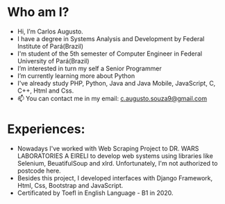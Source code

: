 # Who am I?
- Hi, I’m Carlos Augusto. 
- I have a degree in Systems Analysis and Development by Federal Institute of Pará(Brazil)
- I'm student of the 5th semester of Computer Engineer in Federal University of Pará(Brazil)
- I’m interested in turn my self a Senior Programmer
- I’m currently learning more about Python
- I've already study PHP, Python, Java and Java Mobile, JavaScript, C, C++, Html and Css.
- 📫 You can contact me in my email: c.augusto.souza9@gmail.com

# Experiences:
- Nowadays I've worked with Web Scraping Project to DR. WARS LABORATORIES A EIRELI to develop web systems using libraries like Selenium, BeuatifulSoup and xlrd. Unfortunately, I'm not authorized to postcode here.
- Besides this project, I developed interfaces with Django Framework, Html, Css, Bootstrap and JavaScript.
- Certificated by Toefl in English Language - B1 in 2020.

<!---
CaarlosAugusto/CaarlosAugusto is a ✨ special ✨ repository because its `README.md` (this file) appears on your GitHub profile.
You can click the Preview link to take a look at your changes.
--->
